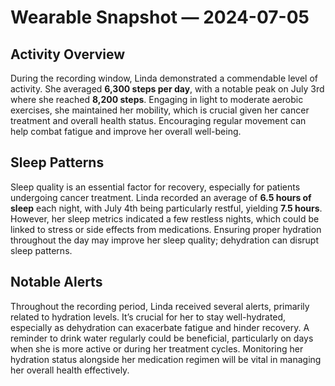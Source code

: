 # Wearable Snapshot — 2024-07-05

## Activity Overview
During the recording window, Linda demonstrated a commendable level of activity. She averaged **6,300 steps per day**, with a notable peak on July 3rd where she reached **8,200 steps**. Engaging in light to moderate aerobic exercises, she maintained her mobility, which is crucial given her cancer treatment and overall health status. Encouraging regular movement can help combat fatigue and improve her overall well-being.

## Sleep Patterns
Sleep quality is an essential factor for recovery, especially for patients undergoing cancer treatment. Linda recorded an average of **6.5 hours of sleep** each night, with July 4th being particularly restful, yielding **7.5 hours**. However, her sleep metrics indicated a few restless nights, which could be linked to stress or side effects from medications. Ensuring proper hydration throughout the day may improve her sleep quality; dehydration can disrupt sleep patterns.

## Notable Alerts
Throughout the recording period, Linda received several alerts, primarily related to hydration levels. It’s crucial for her to stay well-hydrated, especially as dehydration can exacerbate fatigue and hinder recovery. A reminder to drink water regularly could be beneficial, particularly on days when she is more active or during her treatment cycles. Monitoring her hydration status alongside her medication regimen will be vital in managing her overall health effectively.
